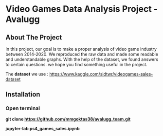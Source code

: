 
#  Video Games Data Analysis Project - Avalugg

## About The Project

In this project, our goal is to make a proper analysis of video game industry between 2014-2020. 
We reproduced the raw data and made some readable and understandable graphs. 
With the help of the dataset, we found answers to certain questions. we hope you find something useful in the project.

The **dataset** we use : https://www.kaggle.com/sidtwr/videogames-sales-dataset

## Installation

### Open terminal

**git clone https://github.com/mmgoktas38/avalugg_team.git**

**jupyter-lab ps4_games_sales.ipynb**
